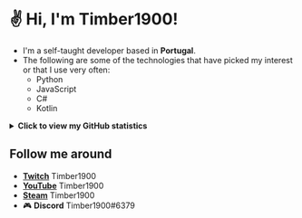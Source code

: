 # ✌ Hi, I'm Timber1900!

- I'm a self-taught developer based in **Portugal**.
- The following are some of the technologies that have picked my interest or that I use very often:
  - Python
  - JavaScript
  - C#
  - Kotlin
  
<details>
  <summary><b>Click to view my GitHub statistics</b></summary>

  <img src='https://github-readme-stats.vercel.app/api?username=Timber1900&count_private=true&show_icons=true&theme=dark' alt="Timber1900's Github Stats" />
  <img src='https://github-readme-stats.vercel.app/api/top-langs/?username=Timber1900&layout=compact&count_private=true&show_icons=true&theme=dark' alt="Timber1900's Github most used languages">
</details>

## Follow me around

- **[Twitch](https://www.twitch.tv/timber1900)** Timber1900
- **[YouTube](https://www.youtube.com/c/TheTimber1900)** Timber1900
- **[Steam](https://steamcommunity.com/id/TheDudeTimber/)** Timber1900
- 🎮 **Discord** Timber1900#6379


<!--
**Timber1900/Timber1900** is a ✨ _special_ ✨ repository because its `README.md` (this file) appears on your GitHub profile.

Here are some ideas to get you started:

- 🔭 I’m currently working on ...
- 🌱 I’m currently learning ...
- 👯 I’m looking to collaborate on ...
- 🤔 I’m looking for help with ...
- 💬 Ask me about ...
- 📫 How to reach me: ...
- 😄 Pronouns: ...
- ⚡ Fun fact: ...
-->
